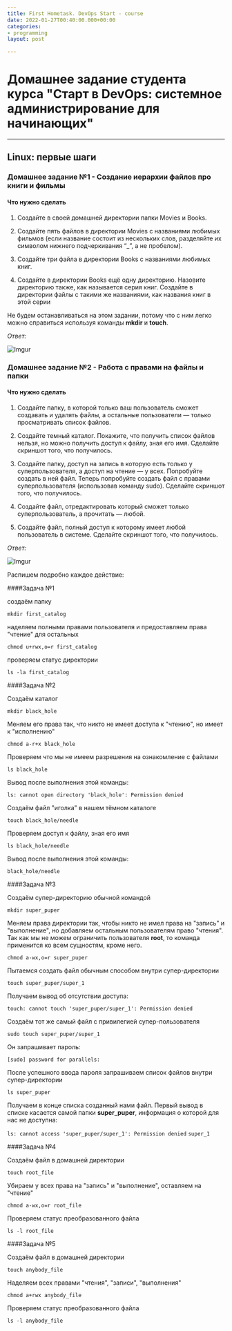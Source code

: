 ```yaml
---
title: First Hometask. DevOps Start - course
date: 2022-01-27T00:40:00.000+00:00
categories:
- programming
layout: post

---
```


# Домашнее задание студента курса "Старт в DevOps: системное администрирование для начинающих"
--------------------------------------------

## Linux: первые шаги


### Домашнее задание №1 - Создание иерархии файлов про книги и фильмы

#### Что нужно сделать
1. Создайте в своей домашней директории папки Movies и Books.

2. Создайте пять файлов в директории Movies с названиями любимых фильмов (если название состоит из нескольких слов, разделяйте их символом нижнего подчеркивания “_”, а не пробелом).

3. Создайте три файла в директории Books с названиями любимых книг. 

4. Создайте в директории Books ещё одну директорию. Назовите директорию также, как называется серия книг. Создайте в директории файлы с такими же названиями, как названия книг в этой серии

Не будем останавливаться на этом задании, потому что с ним легко можно справиться используя команды **mkdir** и **touch**.

*Ответ:*

![Imgur](https://i.imgur.com/LW95uvc.png)


### Домашнее задание №2 - Работа с правами на файлы и папки

#### Что нужно сделать


1. Создайте папку, в которой только ваш пользователь сможет создавать и удалять файлы, а остальные пользователи — только просматривать список файлов.

2. Создайте темный каталог. Покажите, что получить список файлов нельзя, но можно получить доступ к файлу, зная его имя. Сделайте скриншот того, что получилось.

3. Создайте папку, доступ на запись в которую есть только у суперпользователя, а доступ на чтение — у всех. Попробуйте создать в ней файл. Теперь попробуйте создать файл с правами суперпользователя (использовав команду sudo). Сделайте скриншот того, что получилось.

4. Создайте файл, отредактировать который сможет только суперпользователь, а прочитать — любой.

5. Создайте файл, полный доступ к которому имеет любой пользователь в системе. Сделайте скриншот того, что получилось.

*Ответ:*

![Imgur](https://i.imgur.com/xVmJGxW.png)

Распишем подробно каждое действие:

####Задача №1

создаём папку

`mkdir first_catalog`

наделяем полными правами пользователя и предоставляем права "чтение" для остальных

`chmod u+rwx,o=r first_catalog`

проверяем статус директории

`ls -la first_catalog`


####Задача №2

Создаём каталог

`mkdir black_hole`

Меняем его права так, что никто не имеет доступа к "чтению", но имеет к "исполнению"

`chmod a-r+x black_hole`

Проверяем что мы не имеем разрешения на ознакомление с файлами

`ls black_hole`

Вывод после выполнения этой команды:

`ls: cannot open directory 'black_hole': Permission denied`

Создаём файл "иголка" в нашем тёмном каталоге

`touch black_hole/needle`

Проверяем доступ к файлу, зная его имя

`ls black_hole/needle`

Вывод после выполнения этой команды:

`black_hole/needle`

####Задача №3

Cоздаём супер-директорию обычной командой

`mkdir super_puper`

Меняем права директории так, чтобы никто не имел права на "запись" и "выполнение", но добавляем остальным пользователям право "чтения". Так как мы не можем ограничить пользователя **root**, то команда применится ко всем сущностям, кроме него. 

`chmod a-wx,o=r super_puper`

Пытаемся создать файл обычным способом внутри супер-директории

`touch super_puper/super_1`

Получаем вывод об отсутствии доступа:

`touch: cannot touch 'super_puper/super_1': Permission denied`

Создаём тот же самый файл с привилегией супер-пользователя

`sudo touch super_puper/super_1`

Он запрашивает пароль:

`[sudo] password for parallels:`

После успешного ввода пароля запрашиваем список файлов внутри супер-директории

`ls super_puper`

Получаем в конце списка созданный нами файл. Первый вывод в списке касается самой папки **super_puper**, информация о которой для нас не доступна:

`ls: cannot access 'super_puper/super_1': Permission denied`
`super_1`

####Задача №4


Создаём файл в домашней директории 

`touch root_file`

Убираем у всех права на "запись" и "выполнение", оставляем на "чтение"

`chmod a-wx,o=r root_file`

Проверяем статус преобразованного файла

`ls -l root_file`


####Задача №5

Создаём файл в домашней директории

`touch anybody_file`

Наделяем всех правами "чтения", "записи", "выполнения"

`chmod a+rwx anybody_file`

Проверяем статус преобразованного файла

`ls -l anybody_file`